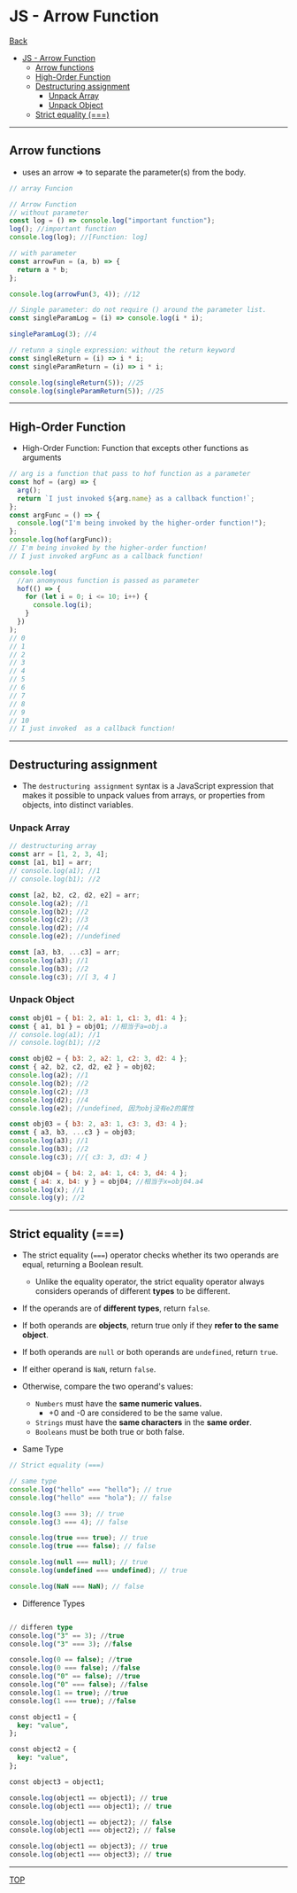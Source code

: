 # JS - Arrow Function

[Back](../../index.md)

- [JS - Arrow Function](#js---arrow-function)
  - [Arrow functions](#arrow-functions)
  - [High-Order Function](#high-order-function)
  - [Destructuring assignment](#destructuring-assignment)
    - [Unpack Array](#unpack-array)
    - [Unpack Object](#unpack-object)
  - [Strict equality (===)](#strict-equality-)

---

## Arrow functions

- uses an arrow => to separate the parameter(s) from the body.

```js
// array Funcion

// Arrow Function
// without parameter
const log = () => console.log("important function");
log(); //important function
console.log(log); //[Function: log]

// with parameter
const arrowFun = (a, b) => {
  return a * b;
};

console.log(arrowFun(3, 4)); //12

// Single parameter: do not require () around the parameter list.
const singleParamLog = (i) => console.log(i * i);

singleParamLog(3); //4

// retunn a single expression: without the return keyword
const singleReturn = (i) => i * i;
const singleParamReturn = (i) => i * i;

console.log(singleReturn(5)); //25
console.log(singleParamReturn(5)); //25
```

---

## High-Order Function

- High-Order Function: Function that excepts other functions as arguments

```js
// arg is a function that pass to hof function as a parameter
const hof = (arg) => {
  arg();
  return `I just invoked ${arg.name} as a callback function!`;
};
const argFunc = () => {
  console.log("I'm being invoked by the higher-order function!");
};
console.log(hof(argFunc));
// I'm being invoked by the higher-order function!
// I just invoked argFunc as a callback function!

console.log(
  //an anomynous function is passed as parameter
  hof(() => {
    for (let i = 0; i <= 10; i++) {
      console.log(i);
    }
  })
);
// 0
// 1
// 2
// 3
// 4
// 5
// 6
// 7
// 8
// 9
// 10
// I just invoked  as a callback function!
```

---

## Destructuring assignment

- The `destructuring assignment` syntax is a JavaScript expression that makes it possible to unpack values from arrays, or properties from objects, into distinct variables.

### Unpack Array

```js
// destructuring array
const arr = [1, 2, 3, 4];
const [a1, b1] = arr;
// console.log(a1); //1
// console.log(b1); //2

const [a2, b2, c2, d2, e2] = arr;
console.log(a2); //1
console.log(b2); //2
console.log(c2); //3
console.log(d2); //4
console.log(e2); //undefined

const [a3, b3, ...c3] = arr;
console.log(a3); //1
console.log(b3); //2
console.log(c3); //[ 3, 4 ]
```

### Unpack Object

```js
const obj01 = { b1: 2, a1: 1, c1: 3, d1: 4 };
const { a1, b1 } = obj01; //相当于a=obj.a
// console.log(a1); //1
// console.log(b1); //2

const obj02 = { b3: 2, a2: 1, c2: 3, d2: 4 };
const { a2, b2, c2, d2, e2 } = obj02;
console.log(a2); //1
console.log(b2); //2
console.log(c2); //3
console.log(d2); //4
console.log(e2); //undefined, 因为obj没有e2的属性

const obj03 = { b3: 2, a3: 1, c3: 3, d3: 4 };
const { a3, b3, ...c3 } = obj03;
console.log(a3); //1
console.log(b3); //2
console.log(c3); //{ c3: 3, d3: 4 }

const obj04 = { b4: 2, a4: 1, c4: 3, d4: 4 };
const { a4: x, b4: y } = obj04; //相当于x=obj04.a4
console.log(x); //1
console.log(y); //2
```

---

## Strict equality (===)

- The strict equality (`===`) operator checks whether its two operands are equal, returning a Boolean result.

  - Unlike the equality operator, the strict equality operator always considers operands of different **types** to be different.

- If the operands are of **different types**, return `false`.

- If both operands are **objects**, return true only if they **refer to the same object**.

- If both operands are `null` or both operands are `undefined`, return `true`.

- If either operand is `NaN`, return `false`.

- Otherwise, compare the two operand's values:

  - `Numbers` must have the **same numeric values.**
    - +0 and -0 are considered to be the same value.
  - `Strings` must have the **same characters** in the **same order**.
  - `Booleans` must be both true or both false.

- Same Type

```js
// Strict equality (===)

// same type
console.log("hello" === "hello"); // true
console.log("hello" === "hola"); // false

console.log(3 === 3); // true
console.log(3 === 4); // false

console.log(true === true); // true
console.log(true === false); // false

console.log(null === null); // true
console.log(undefined === undefined); // true

console.log(NaN === NaN); // false
```

- Difference Types

```sql

// differen type
console.log("3" == 3); //true
console.log("3" === 3); //false

console.log(0 == false); //true
console.log(0 === false); //false
console.log("0" == false); //true
console.log("0" === false); //false
console.log(1 == true); //true
console.log(1 === true); //false

const object1 = {
  key: "value",
};

const object2 = {
  key: "value",
};

const object3 = object1;

console.log(object1 == object1); // true
console.log(object1 === object1); // true

console.log(object1 == object2); // false
console.log(object1 === object2); // false

console.log(object1 == object3); // true
console.log(object1 === object3); // true
```

---

[TOP](#js---arrow-function)
